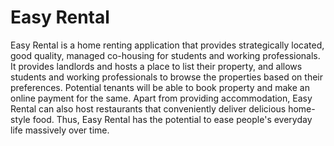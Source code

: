 # Easy Rental

Easy Rental is a home renting application that provides strategically located, good quality, managed co-housing for students and working professionals. It provides landlords and hosts a place to list their property, and allows students and working professionals to browse the properties based on their preferences. Potential tenants will be able to book property and make an online payment for the same. Apart from providing accommodation, Easy Rental can also host restaurants that conveniently deliver delicious home-style food. Thus, Easy Rental has the potential to ease people's everyday life massively over time.
